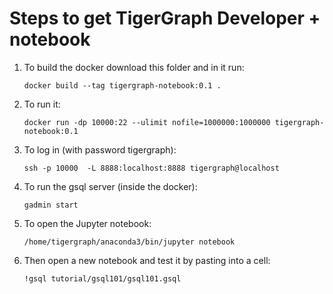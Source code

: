 Steps to get TigerGraph Developer + notebook 
=================

1. To build the docker download this folder and in it run:

   `docker build --tag tigergraph-notebook:0.1 .`
   
2. To run it:

   `docker run -dp 10000:22 --ulimit nofile=1000000:1000000 tigergraph-notebook:0.1`
   
3. To log in (with password tigergraph):

   `ssh -p 10000  -L 8888:localhost:8888 tigergraph@localhost`
   
4. To run the gsql server (inside the docker):

   `gadmin start`
   
5. To open the Jupyter notebook:

   `/home/tigergraph/anaconda3/bin/jupyter notebook`
   
6. Then open a new notebook and test it by pasting into a cell:

   `!gsql tutorial/gsql101/gsql101.gsql`
   
